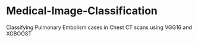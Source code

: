 # Medical-Image-Classification
Classifying Pulmonary Embolism cases in Chest CT scans using VGG16 and XGBOOST
